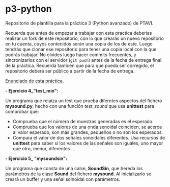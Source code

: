 # p3-python

Repositorio de plantilla para la práctica 3 (Python avanzado) de PTAVI.

Recuerda que antes de empezar a trabajar con esta practica deberías realizar un
fork de este repositorio, con lo que crearás un nuevo repositorio en tu cuenta,
cuyos contenidos serán una copia de los de este.
Luego tendrás que clonar ese repositorio para tener una copia local con
la que podrás trabajar. No olvides luego hacer commits frecuentes, y
sincronizarlos con el servidor (`git push`) antes de la fecha de entrega
final de la práctica. Recuerda también que para que pueda ser corregido, el
repositorio deberá ser público a partir de la fecha de entrega.

[Enunciado de esta práctica](https://gitlab.com/cursomminet/code/-/blob/master/p3-python/ejercicios.md).

**- Ejercicio 4_"test_mio":**

Un programa que relaiza un test que prueba diferntes aspectos del fichero **mysound.py**,
hecho con una función *test_sound* que usa **unittest** para comprobar que:
 
  - Comprueba que el número de muestras generadas es el esperado.
  - Comprueba que los valores de una onda senoidal coinciden, se acerca al valor esperado,
    son más grandes, pequeños o no son los esperados.
  - Compara el valor de dos señales sonoidales diferentes. Usa recursos de **unittest** para
    saber si los valores de las señales son iguales, uno mayor que otro, menor, diferentes ...

**- Ejercicio 5_ "mysoundsin":**

Un programa que consta de una calse, **SoundSin**, que hereda los parámetros de la clase **Sound** 
del fichero **mysound**. Al inicializarlo se creará un buffer y una señal soinoidal con parámetros.

